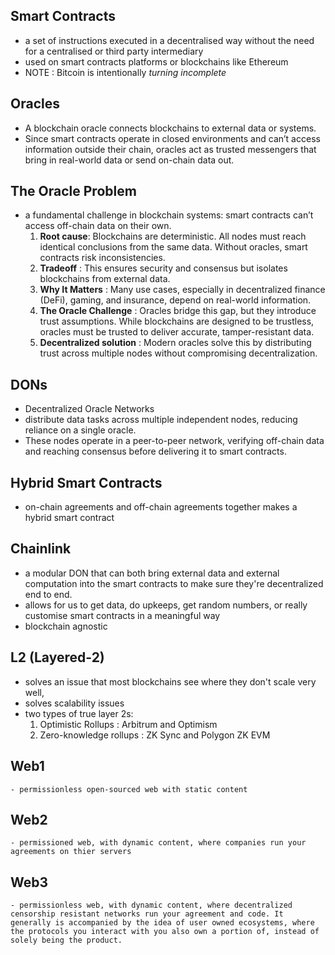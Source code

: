 ## Smart Contracts

- a set of instructions executed in a decentralised way without the need for a centralised or third party intermediary
- used on smart contracts platforms or blockchains like Ethereum
- NOTE : Bitcoin is intentionally *turning incomplete*

## Oracles

- A blockchain oracle connects blockchains to external data or systems. 
- Since smart contracts operate in closed environments and can’t access information outside their chain, oracles act as trusted messengers that bring in real-world data or send on-chain data out.


## The Oracle Problem

- a fundamental challenge in blockchain systems: smart contracts can’t access off-chain data on their own.
    1. **Root cause**: Blockchains are deterministic. All nodes must reach identical conclusions from the same data. 
        Without oracles, smart contracts risk inconsistencies.
    2. **Tradeoff** : This ensures security and consensus but isolates blockchains from external data.
    3. **Why It Matters** : Many use cases, especially in decentralized finance (DeFi), gaming, and insurance, depend on real-world information.
    4. **The Oracle Challenge** : Oracles bridge this gap, but they introduce trust assumptions. While blockchains are designed to be trustless, oracles must be trusted to deliver accurate, tamper-resistant data.
    5. **Decentralized solution** : Modern oracles solve this by distributing trust across multiple nodes without compromising decentralization.

## DONs

- Decentralized Oracle Networks
- distribute data tasks across multiple independent nodes, reducing reliance on a single oracle. 
- These nodes operate in a peer-to-peer network, verifying off-chain data and reaching consensus before delivering it to smart contracts.

## Hybrid Smart Contracts

- on-chain agreements and off-chain agreements together makes a hybrid smart contract

## Chainlink

- a modular DON that can both bring external data and external computation into the smart contracts to make sure they're decentralized end to end.
- allows for us to get data, do upkeeps, get random numbers, or really customise smart contracts in a meaningful way
- blockchain agnostic

## L2 (Layered-2)

- solves an issue that most blockchains see where they don't scale very well,
- solves scalability issues
- two types of true layer 2s:
    1. Optimistic Rollups : Arbitrum and Optimism
    2. Zero-knowledge rollups : ZK Sync and Polygon ZK EVM

## Web1
    - permissionless open-sourced web with static content

## Web2
    - permissioned web, with dynamic content, where companies run your agreements on thier servers

## Web3
    - permissionless web, with dynamic content, where decentralized censorship resistant networks run your agreement and code. It generally is accompanied by the idea of user owned ecosystems, where the protocols you interact with you also own a portion of, instead of solely being the product. 